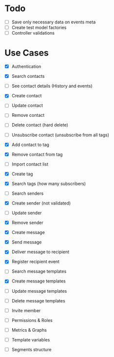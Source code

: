 # Todo

- [ ] Save only necessary data on events meta
- [ ] Create test model factories
- [ ] Controller validations

# Use Cases

- [x] Authentication
- [x] Search contacts
- [ ] See contact details (History and events)
- [x] Create contact
- [ ] Update contact
- [ ] Remove contact
- [ ] Delete contact (hard delete)
- [ ] Unsubscribe contact (unsubscribe from all tags)
- [x] Add contact to tag
- [x] Remove contact from tag
- [ ] Import contact list
- [x] Create tag
- [x] Search tags (how many subscribers)
- [ ] Search senders
- [x] Create sender (not validated)
- [ ] Update sender
- [x] Remove sender
- [x] Create message
- [x] Send message
- [x] Deliver message to recipient
- [x] Register recipient event
- [ ] Search message templates
- [x] Create message templates
- [ ] Update message templates
- [ ] Delete message templates

- [ ] Invite member
- [ ] Permissions & Roles
- [ ] Metrics & Graphs
- [ ] Template variables

- [ ] Segments structure
